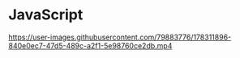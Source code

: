 # JavaScript


https://user-images.githubusercontent.com/79883776/178311896-840e0ec7-47d5-489c-a2f1-5e98760ce2db.mp4

